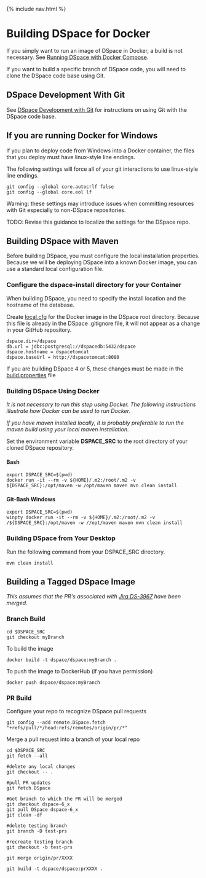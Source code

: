 {% include nav.html %}
# Building DSpace for Docker

If you simply want to run an image of DSpace in Docker, a build is not necessary.  See [Running DSpace with Docker Compose](../docker-compose-files/dspace-compose).

If you want to build a specific branch of DSpace code, you will need to clone the DSpace code base using Git.

## DSpace Development With Git
See [DSpace Development with Git](https://wiki.duraspace.org/display/DSPACE/Development+with+Git) for instructions on using Git with the DSpace code base.

## If you are running Docker for Windows
If you plan to deploy code from Windows into a Docker container, the files that you deploy must have linux-style line endings.

The following settings will force all of your git interactions to use linux-style line endings.

```
git config --global core.autocrlf false
git config --global core.eol lf
```

Warning: these settings may introduce issues when committing resources with Git especially to non-DSpace repositories.  

TODO: Revise this guidance to localize the settings for the DSpace repo.

## Building DSpace with Maven

Before building DSpace, you must configure the local installation properties.  Because we will be deploying DSpace into a known Docker image, you can use a standard local configuration file.

### Configure the __dspace-install__ directory for your Container
When building DSpace, you need to specify the install location and the hostname of the database.

Create [local.cfg](https://github.com/DSpace-Labs/DSpace-Docker-Images/tree/master/dockerfiles/dspace/local.cfg) for the Docker image in the DSpace root directory.  Because this file is already in the  DSpace .gitignore file, it will not appear as a change in your GitHub repository.

```
dspace.dir=/dspace
db.url = jdbc:postgresql://dspacedb:5432/dspace
dspace.hostname = dspacetomcat
dspace.baseUrl = http://dspacetomcat:8080
```

If you are building DSpace 4 or 5, these changes must be made in the [build.properties](https://github.com/DSpace-Labs/DSpace-Docker-Images/tree/master/dockerfiles/dspace/build.properties) file

### Building DSpace Using Docker
_It is not necessary to run this step using Docker. The following instructions illustrate how Docker can be used to run Docker._

_If you have maven installed locally, it is probably preferable to run the maven build using your local maven installation._

Set the environment variable **DSPACE_SRC** to the root directory of your cloned DSpace repository.

#### Bash

```
export DSPACE_SRC=$(pwd)
docker run -it --rm -v ${HOME}/.m2:/root/.m2 -v ${DSPACE_SRC}:/opt/maven -w /opt/maven maven mvn clean install
```

#### Git-Bash Windows

```
export DSPACE_SRC=$(pwd)
winpty docker run -it --rm -v ${HOME}/.m2:/root/.m2 -v /${DSPACE_SRC}:/opt/maven -w //opt/maven maven mvn clean install
```

### Building DSpace from Your Desktop

Run the following command from your DSPACE_SRC directory.

```
mvn clean install
```

## Building a Tagged DSpace Image
_This assumes that the PR's associated with [Jira DS-3967](https://jira.duraspace.org/browse/DS-3967) have been merged._

### Branch Build

```
cd $DSPACE_SRC
git checkout myBranch
```

To build the image

```
docker build -t dspace/dspace:myBranch .
```

To push the image to DockerHub (if you have permission)
```
docker push dspace/dspace:myBranch
```

### PR Build

Configure your repo to recognize DSpace pull requests
```
git config --add remote.DSpace.fetch "+refs/pull/*/head:refs/remotes/origin/pr/*"
```

Merge a pull request into a branch of your local repo
```
cd $DSPACE_SRC
git fetch --all

#delete any local changes
git checkout -- .

#pull PR updates
git fetch DSpace

#Get branch to which the PR will be merged
git checkout dspace-6_x
git pull DSpace dspace-6_x
git clean -df

#delete testing branch
git branch -D test-prs

#recreate testing branch
git checkout -b test-prs

git merge origin/pr/XXXX

git build -t dspace/dspace:prXXXX .
```
